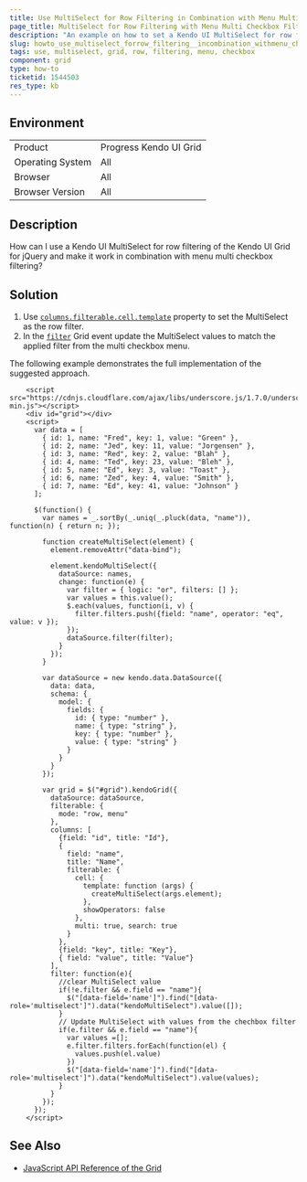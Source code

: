 ```yaml
---
title: Use MultiSelect for Row Filtering in Combination with Menu Multi Checkbox Filtering
page_title: MultiSelect for Row Filtering with Menu Multi Checkbox Filtering | Kendo UI Grid for jQuery
description: "An example on how to set a Kendo UI MultiSelect for row filtering of the Kendo UI Grid and Make it Work in Combination with Menu Multi Checkbox Filtering."
slug: howto_use_multiselect_forrow_filtering__incombination_withmenu_chechbox_filter_grid
tags: use, multiselect, grid, row, filtering, menu, checkbox
component: grid
type: how-to
ticketid: 1544503
res_type: kb
---
```


## Environment

<table>
 <tr>
  <td>Product</td>
  <td>Progress Kendo UI Grid</td>
 </tr>
 <tr>
  <td>Operating System</td>
  <td>All</td>
 </tr>
 <tr>
  <td>Browser</td>
  <td>All</td>
 </tr>
 <tr>
  <td>Browser Version</td>
  <td>All</td>
 </tr>
</table>

## Description

How can I use a Kendo UI MultiSelect for row filtering of the Kendo UI Grid for jQuery and make it work in combination with menu multi checkbox filtering?

## Solution

1. Use [`columns.filterable.cell.template`](/api/javascript/ui/grid/configuration/columns.filterable.cell#columnsfilterablecelltemplate) property to set the MultiSelect as the row filter.
2. In the [`filter`](/api/javascript/ui/grid/events/filter) Grid event update the MultiSelect values to match the applied filter from the multi checkbox menu.

The following example demonstrates the full implementation of the suggested approach.

```dojo
    <script src="https://cdnjs.cloudflare.com/ajax/libs/underscore.js/1.7.0/underscore-min.js"></script>
    <div id="grid"></div>
    <script>
      var data = [
        { id: 1, name: "Fred", key: 1, value: "Green" },
        { id: 2, name: "Jed", key: 11, value: "Jorgensen" },
        { id: 3, name: "Red", key: 2, value: "Blah" },
        { id: 4, name: "Ted", key: 23, value: "Bleh" },
        { id: 5, name: "Ed", key: 3, value: "Toast" },
        { id: 6, name: "Zed", key: 4, value: "Smith" },
        { id: 7, name: "Ed", key: 41, value: "Johnson" }
      ];

      $(function() {
        var names = _.sortBy(_.uniq(_.pluck(data, "name")), function(n) { return n; });

        function createMultiSelect(element) {
          element.removeAttr("data-bind");

          element.kendoMultiSelect({
            dataSource: names,
            change: function(e) {
              var filter = { logic: "or", filters: [] };
              var values = this.value();
              $.each(values, function(i, v) {
                filter.filters.push({field: "name", operator: "eq", value: v });
              });
              dataSource.filter(filter);
            }
          });
        }

        var dataSource = new kendo.data.DataSource({
          data: data,
          schema: {
            model: {
              fields: {
                id: { type: "number" },
                name: { type: "string" },
                key: { type: "number" },
                value: { type: "string" }
              }
            }
          }
        });

        var grid = $("#grid").kendoGrid({
          dataSource: dataSource,
          filterable: {
            mode: "row, menu"
          },
          columns: [
            {field: "id", title: "Id"},
            {
              field: "name",
              title: "Name",
              filterable: {
                cell: {
                  template: function (args) {
                    createMultiSelect(args.element);
                  },
                  showOperators: false
                },
                multi: true, search: true
              }
            },
            {field: "key", title: "Key"},
            { field: "value", title: "Value"}
          ],
          filter: function(e){
            //clear MultiSelect value
            if(!e.filter && e.field == "name"){
              $("[data-field='name']").find("[data-role='multiselect']").data("kendoMultiSelect").value([]);
            }
            // Update MultiSelect with values from the chechbox filter
            if(e.filter && e.field == "name"){
              var values =[];
              e.filter.filters.forEach(function(el) {
                values.push(el.value)
              })
              $("[data-field='name']").find("[data-role='multiselect']").data("kendoMultiSelect").value(values);
            }
          }
        });
      });
    </script>
```

## See Also

* [JavaScript API Reference of the Grid](/api/javascript/ui/grid)
